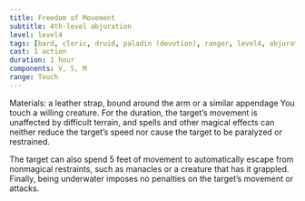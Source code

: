 ```yaml
---
title: Freedom of Movement
subtitle: 4th-level abjuration
level: level4
tags: [bard, cleric, druid, paladin (devotion), ranger, level4, abjuration]
cast: 1 action
duration: 1 hour
components: V, S, M
range: Touch
---
```

Materials: a leather strap, bound around the arm or a similar appendage
You touch a willing creature. For the duration, the target’s movement is unaffected by difficult terrain, and spells and other magical effects can neither reduce the target’s speed nor cause the target to be paralyzed or restrained.

The target can also spend 5 feet of movement to automatically escape from nonmagical restraints, such as manacles or a creature that has it grappled. Finally, being underwater imposes no penalties on the target’s movement or attacks.